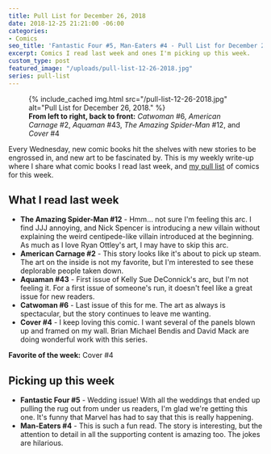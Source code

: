 ```yaml
---
title: Pull List for December 26, 2018
date: 2018-12-25 21:21:00 -06:00
categories:
- Comics
seo_title: 'Fantastic Four #5, Man-Eaters #4 - Pull List for December 26, 2018'
excerpt: Comics I read last week and ones I'm picking up this week.
custom_type: post
featured_image: "/uploads/pull-list-12-26-2018.jpg"
series: pull-list
---
```


<figure class="extendout">
  {% include_cached img.html src="/pull-list-12-26-2018.jpg" alt="Pull List for December 26, 2018." %}
  <figcaption><strong>From left to right, back to front:</strong> <em>Catwoman</em> #6, <em>American Carnage</em> #2, <em>Aquaman</em> #43, <em>The Amazing Spider-Man</em> #12, and <em>Cover</em> #4</figcaption>
</figure>

Every Wednesday, new comic books hit the shelves with new stories to be engrossed in, and new art to be fascinated by. This is my weekly write-up where I share what comic books I read last week, and [my pull list](/topics/#pull-list) of comics for this week.

## What I read last week

- **The Amazing Spider-Man #12** - Hmm… not sure I'm feeling this arc. I find JJJ annoying, and Nick Spencer is introducing a new villain without explaining the weird centipede-like villain introduced at the beginning. As much as I love Ryan Ottley's art, I may have to skip this arc.
- **American Carnage #2** - This story looks like it's about to pick up steam. The art on the inside is not my favorite, but I'm interested to see these deplorable people taken down.
- **Aquaman #43** - First issue of Kelly Sue DeConnick's arc, but I'm not feeling it. For a first issue of someone's run, it doesn't feel like a great issue for new readers.
- **Catwoman #6** - Last issue of this for me. The art as always is spectacular, but the story continues to leave me wanting.
- **Cover #4** - I keep loving this comic. I want several of the panels blown up and framed on my wall. Brian Michael Bendis and David Mack are doing wonderful work with this series.

**Favorite of the week:** Cover #4

## Picking up this week

- **Fantastic Four #5** - Wedding issue! With all the weddings that ended up pulling the rug out from under us readers, I'm glad we're getting this one. It's funny that Marvel has had to say that this is really happening.
- **Man-Eaters #4** - This is such a fun read. The story is interesting, but the attention to detail in all the supporting content is amazing too. The jokes are hilarious.
